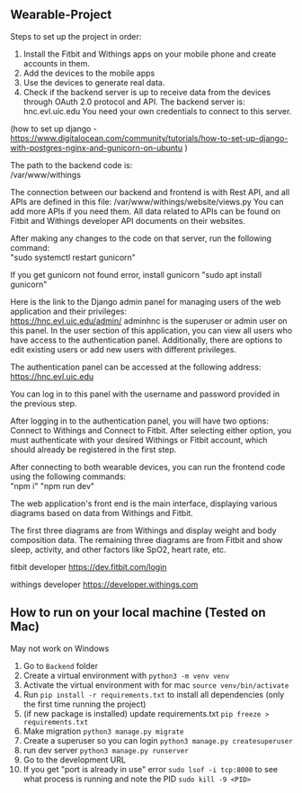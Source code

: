## Wearable-Project
Steps to set up the project in order:

1. Install the Fitbit and Withings apps on your mobile phone and create accounts in them.
2. Add the devices to the mobile apps
3. Use the devices to generate real data.
4. Check if the backend server is up to receive data from the devices through OAuth 2.0 protocol and API.
The backend server is:  
hnc.evl.uic.edu
You need your own credentials to connect to this server.

(how to set up django - https://www.digitalocean.com/community/tutorials/how-to-set-up-django-with-postgres-nginx-and-gunicorn-on-ubuntu )

The path to the backend code is:  
/var/www/withings

The connection between our backend and frontend is with Rest API, and all APIs are defined in this file:
/var/www/withings/website/views.py
You can add more APIs if you need them. All data related to APIs can be found on Fitbit and Withings developer API documents on their websites.

After making any changes to the code on that server, run the following command:  
"sudo systemctl restart gunicorn"

If you get gunicorn not found error, install gunicorn
"sudo apt install gunicorn"

Here is the link to the Django admin panel for managing users of the web application and their privileges:  
https://hnc.evl.uic.edu/admin/
adminhnc is the superuser or admin user on this panel. In the user section of this application, you can view all users who have access to the authentication panel. Additionally, there are options to edit existing users or add new users with different privileges.

The authentication panel can be accessed at the following address:  
https://hnc.evl.uic.edu

You can log in to this panel with the username and password provided in the previous step.

After logging in to the authentication panel, you will have two options: Connect to Withings and Connect to Fitbit. After selecting either option, you must authenticate with your desired Withings or Fitbit account, which should already be registered in the first step.

After connecting to both wearable devices, you can run the frontend code using the following commands:  
"npm i"
"npm run dev"

The web application's front end is the main interface, displaying various diagrams based on data from Withings and Fitbit.

The first three diagrams are from Withings and display weight and body composition data. The remaining three diagrams are from Fitbit and show sleep, activity, and other factors like SpO2, heart rate, etc.


fitbit developer 
https://dev.fitbit.com/login

withings developer
https://developer.withings.com


## How to run on your local machine (Tested on Mac)
May not work on Windows

1. Go to `Backend` folder
2. Create a virtual environment with `python3 -m venv venv`
3. Activate the virtual environment with
   for mac `source venv/bin/activate`
4. Run `pip install -r requirements.txt` to install all dependencies (only the first time running the project)
5. (if new package is installed) update requirements.txt `pip freeze > requirements.txt`
6. Make migration `python3 manage.py migrate`
7. Create a superuser so you can login `python3 manage.py createsuperuser`
8. run dev server `python3 manage.py runserver`
9. Go to the development URL
10. If you get "port is already in use" error
    `sudo lsof -i tcp:8000` to see what process is running and note the PID
    `sudo kill -9 <PID>`
